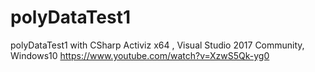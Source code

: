 # polyDataTest1
polyDataTest1 with CSharp Activiz x64 , Visual Studio 2017 Community, Windows10
 https://www.youtube.com/watch?v=XzwS5Qk-yg0
